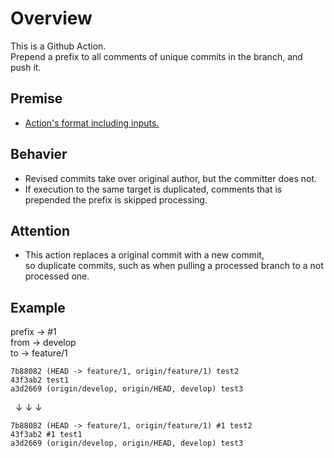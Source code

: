 # Overview

This is a Github Action.  
Prepend a prefix to all comments of unique commits in the branch, and push it.  

## Premise

- [Action's format including inputs.](https://github.com/begyyal/act_revise_comments/blob/master/action.yml)

## Behavier

- Revised commits take over original author, but the committer does not.
- If execution to the same target is duplicated, comments that is prepended the prefix is skipped processing.

## Attention

- This action replaces a original commit with a new commit,  
  so duplicate commits, such as when pulling a processed branch to a not processed one.

## Example

prefix -> #1  
from -> develop  
to -> feature/1  

```
7b88082 (HEAD -> feature/1, origin/feature/1) test2  
43f3ab2 test1  
a3d2669 (origin/develop, origin/HEAD, develop) test3  
```

&nbsp;&nbsp;↓&nbsp;↓&nbsp;↓  

```
7b88082 (HEAD -> feature/1, origin/feature/1) #1 test2  
43f3ab2 #1 test1  
a3d2669 (origin/develop, origin/HEAD, develop) test3
```
